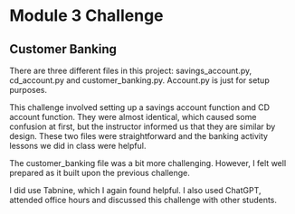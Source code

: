 # Module 3 Challenge

## Customer Banking

There are three different files in this project: savings_account.py, cd_account.py and customer_banking.py. Account.py is just for setup purposes.

This challenge involved setting up a savings account function and CD account function. They were almost identical, which caused some confusion at first, but the instructor informed us that they are similar by design. These two files were straightforward and the banking activity lessons we did in class were helpful.

The customer_banking file was a bit more challenging. However, I felt well prepared as it built upon the previous challenge.

I did use Tabnine, which I again found helpful. I also used ChatGPT, attended office hours and discussed this challenge with other students.
